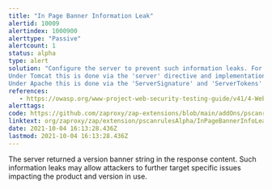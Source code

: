 ```yaml
---
title: "In Page Banner Information Leak"
alertid: 10009
alertindex: 1000900
alerttype: "Passive"
alertcount: 1
status: alpha
type: alert
solution: "Configure the server to prevent such information leaks. For example:
Under Tomcat this is done via the 'server' directive and implementation of custom error pages.
Under Apache this is done via the 'ServerSignature' and 'ServerTokens' directives."
references:
   - https://owasp.org/www-project-web-security-testing-guide/v41/4-Web_Application_Security_Testing/08-Testing_for_Error_Handling/
alerttags: 
code: https://github.com/zaproxy/zap-extensions/blob/main/addOns/pscanrulesAlpha/src/main/java/org/zaproxy/zap/extension/pscanrulesAlpha/InPageBannerInfoLeakScanRule.java
linktext: org/zaproxy/zap/extension/pscanrulesAlpha/InPageBannerInfoLeakScanRule.java
date: 2021-10-04 16:13:28.436Z
lastmod: 2021-10-04 16:13:28.436Z
---
```

The server returned a version banner string in the response content. Such information leaks may allow attackers to further target specific issues impacting the product and version in use.
